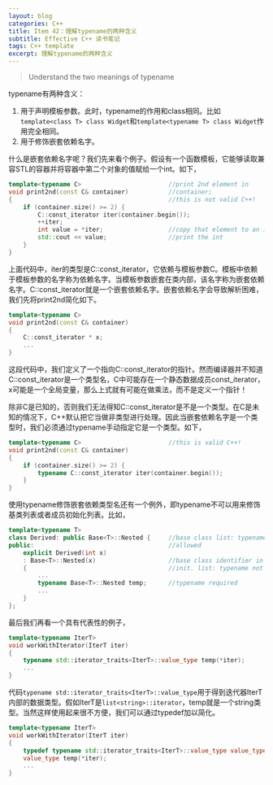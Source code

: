 ```yaml
---
layout: blog
categories: C++
title: Item 42：理解typename的两种含义
subtitle: Effective C++ 读书笔记
tags: C++ template
excerpt: 理解typename的两种含义
---
```


> Understand the two meanings of typename

typename有两种含义：

1. 用于声明模板参数。此时，typename的作用和class相同。比如`template<class T> class Widget`和`template<typename T> class Widget`作用完全相同。
2. 用于修饰嵌套依赖名字。

什么是嵌套依赖名字呢？我们先来看个例子。假设有一个函数模板，它能够读取兼容STL的容器并将容器中第二个对象的值赋给一个int。如下，

```cpp
template<typename C>                        //print 2nd element in
void print2nd(const C& container)           //container;
{                                           //this is not valid C++!
    if (container.size() >= 2) {
        C::const_iterator iter(container.begin());
        ++iter;
        int value = *iter;                  //copy that element to an int
        std::cout << value;                 //print the int
    }
}
```

上面代码中，iter的类型是C::const\_iterator，它依赖与模板参数C。模板中依赖于模板参数的名字称为依赖名字。当模板参数嵌套在类内部，该名字称为嵌套依赖名字。C::const\_iterator就是一个嵌套依赖名字。嵌套依赖名字会导致解析困难，我们先将print2nd简化如下。

```cpp
template<typename C>
void print2nd(const C& container)
{
    C::const_iterator * x;
    ...
}
```

这段代码中，我们定义了一个指向C::const\_iterator的指针。然而编译器并不知道C::const\_iterator是一个类型名，C中可能存在一个静态数据成员const\_iterator，x可能是一个全局变量，那么上式就有可能在做乘法，而不是定义一个指针！

除非C是已知的，否则我们无法得知C::const\_iterator是不是一个类型。在C是未知的情况下，C++默认把它当做非类型进行处理。因此当嵌套依赖名字是一个类型时，我们必须通过typename手动指定它是一个类型。如下，

```cpp
template<typename C>                        //this is valid C++!
void print2nd(const C& container)           
{                                           
    if (container.size() >= 2) {
        typename C::const_iterator iter(container.begin());
    }
}
```

使用typename修饰嵌套依赖类型名还有一个例外，即typename不可以用来修饰基类列表或者成员初始化列表。比如，

```cpp
template<typename T>
class Derived: public Base<T>::Nested {     //base class list: typename not
public:                                     //allowed
    explicit Derived(int x)
    : Base<T>::Nested(x)                    //base class identifier in mem
    {                                       //init. list: typename not allowed
        ...
        typename Base<T>::Nested temp;      //typename required
        ...
    }
};
```

最后我们再看一个具有代表性的例子，

```cpp
template<typename IterT>
void workWithIterator(IterT iter)
{
    typename std::iterator_traits<IterT>::value_type temp(*iter);
    ...
}
```

代码`typename std::iterator_traits<IterT>::value_type`用于得到迭代器IterT内部的数据类型。假如IterT是`list<string>::iterator`，temp就是一个string类型。当然这样使用起来很不方便，我们可以通过typedef加以简化。

```cpp
template<typename IterT>
void workWithIterator(IterT iter)
{
    typedef typename std::iterator_traits<IterT>::value_type value_type;
    value_type temp(*iter);
    ...
}
```

